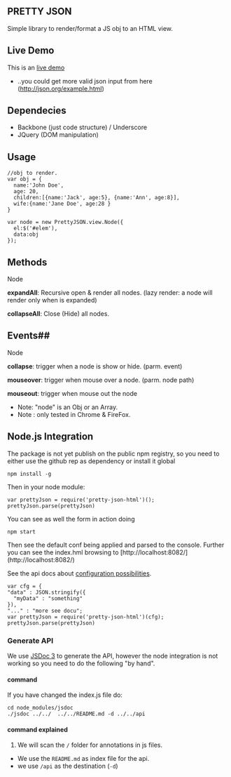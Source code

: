 ## PRETTY JSON ##

Simple library to render/format a JS obj to an HTML view.

## Live Demo ##

This is an [live demo](http://warfares.github.com/pretty-json/)
* ..you could get more valid json input from here (http://json.org/example.html)

## Dependecies ##

* Backbone (just code structure) / Underscore 
* JQuery (DOM manipulation)

## Usage ##

    //obj to render.
    var obj = {
      name:'John Doe',
      age: 20,
      children:[{name:'Jack', age:5}, {name:'Ann', age:8}],
      wife:{name:'Jane Doe', age:28 }
    }

    var node = new PrettyJSON.view.Node({
      el:$('#elem'),
      data:obj
    });


## Methods ##

Node

**expandAll**: Recursive open & render all nodes. (lazy render: a node will render only when is expanded)

**collapseAll**: Close (Hide) all nodes.

## Events##

Node

**collapse**: trigger when a node is show or hide. (parm. event) 

**mouseover**: trigger when mouse over a node. (parm. node path)

**mouseout**: trigger when mouse out the node

* Note: "node" is an Obj or an Array.
* Note : only tested in Chrome & FireFox.

## Node.js Integration ##

The package is not yet publish on the public npm registry, so you need to
either use the github rep as dependency or install it global

`npm install -g`

Then in your node module:

    var prettyJson = require('pretty-json-html')();
    prettyJson.parse(prettyJson)

You can see as well the form in action doing 

`npm start`

Then see the default conf being applied and parsed to the console. Further
you can see the index.hml browsing to [http://localhost:8082/]
(http://localhost:8082/)

See the api docs about
 [configuration possibilities](http://localhost:8082/api/global.html#Config).

    var cfg = {
    "data" : JSON.stringify({
      "myData" : "something"
    }),
    "..." : "more see docu";
    var prettyJson = require('pretty-json-html')(cfg);
    prettyJson.parse(prettyJson)

### Generate API ###

We use [JSDoc 3](https://github.com/jsdoc3/jsdoc) to generate the API, 
however the node integration is not working so you need to 
do the following "by hand".

#### command ####

If you have changed the index.js file do:

    cd node_modules/jsdoc
    ./jsdoc ../../  ../../README.md -d ../../api

#### command explained ####

1. We will scan the `/` folder for annotations in js files. 
+ We use the `README.md` as index file for the api.
+ we use `/api` as the destination (`-d`)